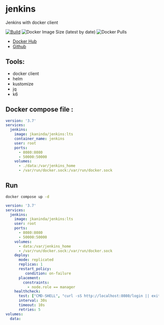 # jenkins
Jenkins with docker client

[![Build](https://github.com/jkaninda/jenkins/actions/workflows/build.yml/badge.svg)](https://github.com/jkaninda/jenkins/actions/workflows/build.yml)
![Docker Image Size (latest by date)](https://img.shields.io/docker/image-size/jkaninda/jenkins?style=flat-square)
![Docker Pulls](https://img.shields.io/docker/pulls/jkaninda/jenkins?style=flat-square)

- [Docker Hub](https://hub.docker.com/r/jkaninda/jenkins)
- [Github](https://github.com/jkaninda/jenkins)

## Tools:
- docker client
- helm
- kustomize
- jq
- k6
## Docker compose file :
```yaml
version: '3.7'
services:
  jenkins:
    image: jkaninda/jenkins:lts
    container_name: jenkins
    user: root
    ports:
      - 8080:8080
      - 50000:50000
    volumes:
      - ./data:/var/jenkins_home
      - /var/run/docker.sock:/var/run/docker.sock
```
## Run 
```sh
docker compose up -d
```

```yaml
version: '3.7'
services:
  jenkins:
    image: jkaninda/jenkins:lts
    user: root
    ports:
      - 8080:8080
      - 50000:50000
    volumes:
      - data:/var/jenkins_home
      - /var/run/docker.sock:/var/run/docker.sock
    deploy:
      mode: replicated
      replicas: 1
      restart_policy:
         condition: on-failure
      placement:
        constraints: 
          - node.role == manager
    healthcheck:
      test: ["CMD-SHELL", "curl -sS http://localhost:8080/login || exit 1"]
      interval: 30s
      timeout: 10s
      retries: 5
volumes:
  data:

```
